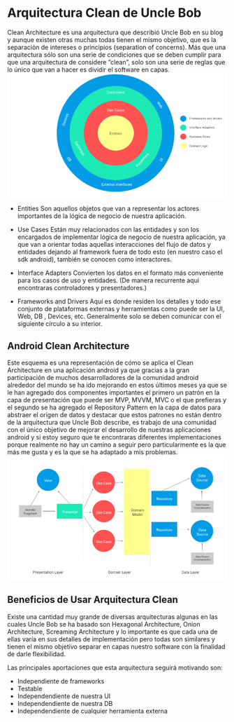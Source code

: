 # Arquitectura Clean de Uncle Bob
Clean Architecture es una arquitectura que describió Uncle Bob en su blog y aunque existen otras muchas todas tienen el mismo objetivo, que es la separación de intereses o principios (separation of concerns).
Más que una arquitectura sólo son una serie de condiciones que se deben cumplir para que una arquitectura de considere ”clean”, solo son una serie de reglas que lo único que van a hacer es dividir el software en capas.
![alt text](https://github.com/OscarGovea/Clean-Uncle-Bob/blob/master/clean_archi.png)


- Entities
Son aquellos objetos que van a representar los actores importantes de la lógica de negocio de nuestra aplicación.

- Use Cases
Están muy relacionados con las entidades y son los encargados de implementar lógica de negocio de nuestra aplicación, ya que van a orientar todas aquellas interacciones del flujo de datos y entidades dejando al framework fuera de todo esto (en nuestro caso el sdk android), también se conocen como interactores.

- Interface Adapters
Convierten los datos en el formato más conveniente para los casos de uso y entidades. (De manera recurrente aqui encontraras controladores y presentadores.)

- Frameworks and Drivers
Aquí es donde residen los detalles y todo ese conjunto de plataformas externas y herramientas como puede ser la UI, Web, DB , Devices, etc. Generalmente solo se deben comunicar con el siguiente círculo a su interior.

## Android Clean Architecture
Este esquema es una representación de cómo se aplica el Clean Architecture en una aplicación android ya que gracias a la gran participación de muchos desarrolladores de la comunidad android alrededor del mundo se ha ido mejorando en estos últimos meses ya que se le han agregado dos componentes importantes el primero un patrón en la capa de presentación que puede ser MVP, MVVM, MVC o el que prefieras y el segundo se ha agregado el Repository Pattern en la capa de datos para abstraer el origen de datos y destacar que estos patrones no están dentro de la arquitectura que Uncle Bob describe, es trabajo de una comunidad con el único objetivo de mejorar el desarrollo de nuestras aplicaciones android y si estoy seguro que te encontraras diferentes implementaciones porque realmente no hay un camino a seguir pero particularmente es la que más me gusta y es la que se ha adaptado a mis problemas.
![alt text](https://github.com/OscarGovea/Clean-Uncle-Bob/blob/master/android_archi.png)

## Beneficios de Usar Arquitectura Clean
Existe una cantidad muy grande de diversas arquitecturas algunas en las cuales Uncle Bob se ha basado son Hexagonal Architecture, Onion Architecture, Screaming Architecture y lo importante es que cada una de ellas varía en sus detalles de implementación pero todas son similares y tienen el mismo objetivo separar en capas nuestro software con la finalidad de darle flexibilidad.

Las principales aportaciones que esta arquitectura seguirá motivando son:

- Independiente de frameworks
- Testable
- Independendiente de nuestra UI
- Independendiente de nuestra DB
- Independendiente de cualquier herramienta externa